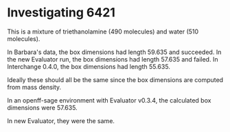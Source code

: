 # Investigating 6421

This is a mixture of triethanolamine (490 molecules) and water (510 molecules).

In Barbara's data, the box dimensions had length 59.635 and succeeded.
In the new Evaluator run, the box dimensions had length 57.635 and failed.
In Interchange 0.4.0, the box dimensions had length 55.635. 

Ideally these should all be the same since the box dimensions are computed from mass density.

In an openff-sage environment with Evaluator v0.3.4, the calculated box dimensions were 57.635.

In new Evaluator, they were the same.